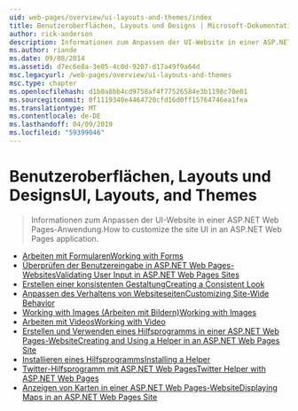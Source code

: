```yaml
---
uid: web-pages/overview/ui-layouts-and-themes/index
title: Benutzeroberflächen, Layouts und Designs | Microsoft-Dokumentation
author: rick-anderson
description: Informationen zum Anpassen der UI-Website in einer ASP.NET Web Pages-Anwendung.
ms.author: riande
ms.date: 09/08/2014
ms.assetid: d7ec6e8a-3e05-4c0d-9207-d17a49f9a64d
msc.legacyurl: /web-pages/overview/ui-layouts-and-themes
msc.type: chapter
ms.openlocfilehash: d1b0a8bb4cd9758af4f77526584e3b1198c70e01
ms.sourcegitcommit: 0f1119340e4464720cfd16d0ff15764746ea1fea
ms.translationtype: MT
ms.contentlocale: de-DE
ms.lasthandoff: 04/09/2019
ms.locfileid: "59399046"
---
```

# <a name="ui-layouts-and-themes"></a><span data-ttu-id="29a09-103">Benutzeroberflächen, Layouts und Designs</span><span class="sxs-lookup"><span data-stu-id="29a09-103">UI, Layouts, and Themes</span></span>

> <span data-ttu-id="29a09-104">Informationen zum Anpassen der UI-Website in einer ASP.NET Web Pages-Anwendung.</span><span class="sxs-lookup"><span data-stu-id="29a09-104">How to customize the site UI in an ASP.NET Web Pages application.</span></span>


- [<span data-ttu-id="29a09-105">Arbeiten mit Formularen</span><span class="sxs-lookup"><span data-stu-id="29a09-105">Working with Forms</span></span>](4-working-with-forms.md)
- [<span data-ttu-id="29a09-106">Überprüfen der Benutzereingabe in ASP.NET Web Pages-Websites</span><span class="sxs-lookup"><span data-stu-id="29a09-106">Validating User Input in ASP.NET Web Pages Sites</span></span>](validating-user-input-in-aspnet-web-pages-sites.md)
- [<span data-ttu-id="29a09-107">Erstellen einer konsistenten Gestaltung</span><span class="sxs-lookup"><span data-stu-id="29a09-107">Creating a Consistent Look</span></span>](3-creating-a-consistent-look.md)
- [<span data-ttu-id="29a09-108">Anpassen des Verhaltens von Websiteseiten</span><span class="sxs-lookup"><span data-stu-id="29a09-108">Customizing Site-Wide Behavior</span></span>](18-customizing-site-wide-behavior.md)
- [<span data-ttu-id="29a09-109">Working with Images (Arbeiten mit Bildern)</span><span class="sxs-lookup"><span data-stu-id="29a09-109">Working with Images</span></span>](9-working-with-images.md)
- [<span data-ttu-id="29a09-110">Arbeiten mit Videos</span><span class="sxs-lookup"><span data-stu-id="29a09-110">Working with Video</span></span>](10-working-with-video.md)
- [<span data-ttu-id="29a09-111">Erstellen und Verwenden eines Hilfsprogramms in einer ASP.NET Web Pages-Website</span><span class="sxs-lookup"><span data-stu-id="29a09-111">Creating and Using a Helper in an ASP.NET Web Pages Site</span></span>](creating-and-using-a-helper-in-an-aspnet-web-pages-site.md)
- [<span data-ttu-id="29a09-112">Installieren eines Hilfsprogramms</span><span class="sxs-lookup"><span data-stu-id="29a09-112">Installing a Helper</span></span>](installing-helpers.md)
- [<span data-ttu-id="29a09-113">Twitter-Hilfsprogramm mit ASP.NET Web Pages</span><span class="sxs-lookup"><span data-stu-id="29a09-113">Twitter Helper with ASP.NET Web Pages</span></span>](twitter-helper.md)
- [<span data-ttu-id="29a09-114">Anzeigen von Karten in einer ASP.NET Web Pages-Website</span><span class="sxs-lookup"><span data-stu-id="29a09-114">Displaying Maps in an ASP.NET Web Pages Site</span></span>](displaying-maps-in-an-aspnet-web-pages-site.md)
